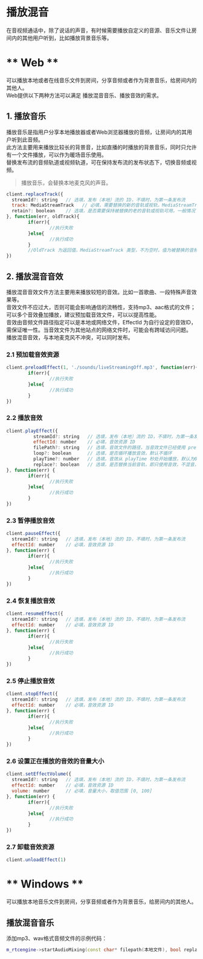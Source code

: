 # 播放混音

在音视频通话中，除了说话的声音，有时候需要播放自定义的音源、音乐文件让房间内的其他用户听到，比如播放背景音乐等。

<!-- tabs:start -->

# ** Web **

可以播放本地或者在线音乐文件到房间，分享音频或者作为背景音乐，给房间内的其他人。    
Web提供以下两种方法可以满足 播放混音音乐、播放音效的需求。


## 1. 播放音乐

播放音乐是指用户分享本地播放器或者Web浏览器播放的音频，让房间内的其用户听到此音频。    
此方法主要用来播放比较长的背景音，比如直播的时播放的背景音乐，同时只允许有一个文件播放，可以作为暖场音乐使用。    
替换发布流的音频轨道或视频轨道，可在保持发布流的发布状态下，切换音频或视频。   
> 播放音乐，会替换本地麦克风的声音。

```js
client.replaceTrack({
  streamId?: string   // 选填，发布（本地）流的 ID，不填时，为第一条发布流
  track: MediaStreamTrack   // 必填，需要替换的新的音轨或视轨，MediaStreamTrack 参见API文档注释
  retain?: boolean    // 选填，是否需要保持被替换的老的音轨或视轨可用，一般情况下，如果后面需要切换回老的音轨或视轨，建议保持其可用，否则可不用保持
}, function(err, oldTrack){
        if(err){
                //执行失败
        }else{
                //执行成功
        }
        //OldTrack 为返回值，MediaStreamTrack 类型，不为空时，值为被替换的音频轨道或视频轨道
})
```
## 2. 播放混音音效

播放混音音效文件方法主要用来播放较短的音效。比如一首歌曲、一段特殊声音效果等。       
音效文件不应过大，否则可能会影响通信的流畅性，支持mp3、aac格式的文件；可以多个音效叠加播放，建议预加载音效文件，可以以提高性能。    
音效由音频文件路径指定可以是本地或网络文件，EffectId 为自行设定的音效ID，需保证唯一性。当音效文件为其他站点的网络文件时，可能会有跨域访问问题。    
播放混音音效，与本地麦克风不冲突，可以同时发布。

### 2.1  预加载音效资源

```js
client.preloadEffect(1, './sounds/liveStreamingOff.mp3', function(err){
        if(err){
                //执行失败
        }else{
                //执行成功
        }
})
```

### 2.2  播放音效
```js
client.playEffect({
          streamId?: string   // 选填，发布（本地）流的 ID，不填时，为第一条发布流
          effectId: number    // 必填，音效资源 ID
          filePath?: string   // 选填，音效文件的路径，当音效文件已经使用 preloadEffect 进行预加载后，可不填此项
          loop?: boolean      // 选填，是否循环播放音效，默认不循环
          playTime?: number   // 选填，音效从 playTime 秒处开始播放，默认为0，即从头开始
          replace?: boolean   // 选填，是否替换当前音轨，即只使用音效，不混音，默认不替换
}, function(err) {
        if(err){
                //执行失败
        }else{
                //执行成功
        }
})
```

### 2.3  暂停播放音效
```js
client.pauseEffect({
  streamId?: string   // 选填，发布（本地）流的 ID，不填时，为第一条发布流
  effectId: number    // 必填，音效资源 ID
}, function(err) {
        if(err){
                //执行失败
        }else{
                //执行成功
        }
})
```
### 2.4  恢复播放音效
```js
client.resumeEffect({
  streamId?: string   // 选填，发布（本地）流的 ID，不填时，为第一条发布流
  effectId: number    // 必填，音效资源 ID
}, function(err) {
        if(err){
                //执行失败
        }else{
                //执行成功
        }
})
```
### 2.5  停止播放音效
```js
client.stopEffect({
  streamId?: string   // 选填，发布（本地）流的 ID，不填时，为第一条发布流
  effectId: number    // 必填，音效资源 ID
}, function(err) {
        if(err){
                //执行失败
        }else{
                //执行成功
        }
})
```
### 2.6  设置正在播放的音效的音量大小
```js
client.setEffectVolume({
  streamId?: string   // 选填，发布（本地）流的 ID，不填时，为第一条发布流
  effectId: number    // 必填，音效资源 ID
  volume: number      // 必填，音量大小，取值范围 [0, 100]
}, function(err) {
        if(err){
                //执行失败
        }else{
                //执行成功
        }
})
```

### 2.7  卸载音效资源
```js
client.unloadEffect(1)

```

# ** Windows **

可以播放本地音乐文件到房间，分享音频或者作为背景音乐，给房间内的其他人。  

## 播放混音音乐

添加mp3、wav格式音频文件的示例代码：    

```cpp
m_rtcengine->startAudioMixing(const char* filepath(本地文件), bool replace（是否取代麦克风输入）, bool loop（是否循环播放）,float musicvol（音乐音量 0.0 -- 1.0）)

```


<!-- tabs:end -->
